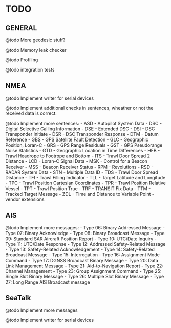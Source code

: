 TODO
====

GENERAL
-------

@todo More geodesic stuff?

@todo Memory leak checker

@todo Profiling

@todo integration tests

NMEA
----

@todo Implement writer for serial devices

@todo Implement additional checks in sentences, wheather or not the received data is correct.

@todo Implement more sentences:
	- ASD - Autopilot System Data
	- DSC - Digital Selective Calling Information
	- DSE - Extended DSC
	- DSI - DSC Transponder Initiate
	- DSR - DSC Transponder Response
	- DTM - Datum Reference
	- GBS - GPS Satellite Fault Detection
	- GLC - Geographic Position, Loran-C
	- GRS - GPS Range Residuals
	- GST - GPS Pseudorange Noise Statistics
	- GTD - Geographic Location in Time Differences
	- HFB - Trawl Headrope to Footrope and Bottom
	- ITS - Trawl Door Spread 2 Distance
	- LCD - Loran-C Signal Data
	- MSK - Control for a Beacon Receiver
	- MSS - Beacon Receiver Status
	- RPM - Revolutions
	- RSD - RADAR System Data
	- STN - Multiple Data ID
	- TDS - Trawl Door Spread Distance
	- TFI - Trawl Filling Indicator
	- TLL - Target Latitude and Longitude
	- TPC - Trawl Position Cartesian Coordinates
	- TPR - Trawl Position Relative Vessel
	- TPT - Trawl Position True
	- TRF - TRANSIT Fix Data
	- TTM - Tracked Target Message
	- ZDL - Time and Distance to Variable Point
	- vendor extensions

AIS
---

@todo Implement more messages:
	- Type 06: Binary Addressed Message
	- Type 07: Binary Acknowledge
	- Type 08: Binary Broadcast Message
	- Type 09: Standard SAR Aircraft Position Report
	- Type 10: UTC/Date Inquiry
	- Type 11: UTC/Date Response
	- Type 12: Addressed Safety-Related Message
	- Type 13: Safety-Related Acknowledgement
	- Type 14: Safety-Related Broadcast Message
	- Type 15: Interrogation
	- Type 16: Assignment Mode Command
	- Type 17: DGNSS Broadcast Binary Message
	- Type 20: Data Link Management Message
	- Type 21: Aid-to-Navigation Report
	- Type 22: Channel Management
	- Type 23: Group Assignment Command
	- Type 25: Single Slot Binary Message
	- Type 26: Multiple Slot Binary Message
	- Type 27: Long Range AIS Broadcast message

SeaTalk
-------

@todo Implement more messages

@todo Implement writer for serial devices

